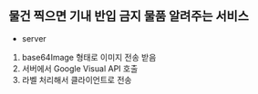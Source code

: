 ## 물건 찍으면 기내 반입 금지 물품 알려주는 서비스
+ server
1. base64Image 형태로 이미지 전송 받음
2. 서버에서 Google Visual API 호출
3. 라벨 처리해서 클라이언트로 전송
